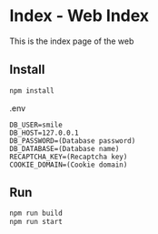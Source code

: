 # Index - Web Index

This is the index page of the web

## Install

```bash
npm install
```

.env

```
DB_USER=smile
DB_HOST=127.0.0.1
DB_PASSWORD=(Database password)
DB_DATABASE=(Database name)
RECAPTCHA_KEY=(Recaptcha key)
COOKIE_DOMAIN=(Cookie domain)
```

## Run

```bash
npm run build
npm run start
```
